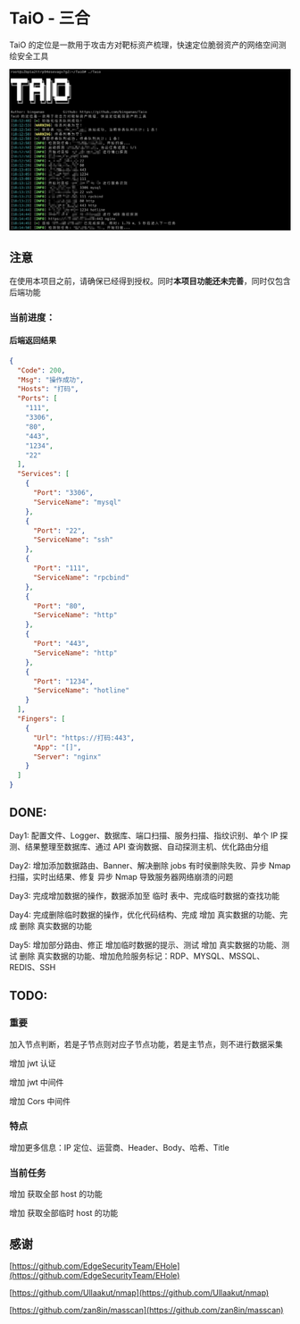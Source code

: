 # TaiO - 三合
TaiO 的定位是一款用于攻击方对靶标资产梳理，快速定位脆弱资产的网络空间测绘安全工具

![](https://github.com/binganao/TaiO/blob/master/assets/Snipaste_2022-01-23_18-16-48.png?raw=true)

## 注意

在使用本项目之前，请确保已经得到授权。同时**本项目功能还未完善**，同时仅包含后端功能

### 当前进度：

#### 后端返回结果
```json
{
  "Code": 200,
  "Msg": "操作成功",
  "Hosts": "打码",
  "Ports": [
    "111",
    "3306",
    "80",
    "443",
    "1234",
    "22"
  ],
  "Services": [
    {
      "Port": "3306",
      "ServiceName": "mysql"
    },
    {
      "Port": "22",
      "ServiceName": "ssh"
    },
    {
      "Port": "111",
      "ServiceName": "rpcbind"
    },
    {
      "Port": "80",
      "ServiceName": "http"
    },
    {
      "Port": "443",
      "ServiceName": "http"
    },
    {
      "Port": "1234",
      "ServiceName": "hotline"
    }
  ],
  "Fingers": [
    {
      "Url": "https://打码:443",
      "App": "[]",
      "Server": "nginx"
    }
  ]
}
```

## DONE:

Day1: 配置文件、Logger、数据库、端口扫描、服务扫描、指纹识别、单个 IP 探测、结果整理至数据库、通过 API 查询数据、自动探测主机、优化路由分组

Day2: 增加添加数据路由、Banner、解决删除 jobs 有时侯删除失败、异步 Nmap 扫描，实时出结果、修复 异步 Nmap 导致服务器网络崩溃的问题

Day3: 完成增加数据的操作，数据添加至 临时 表中、完成临时数据的查找功能

Day4: 完成删除临时数据的操作，优化代码结构、完成 增加 真实数据的功能、完成 删除 真实数据的功能

Day5: 增加部分路由、修正 增加临时数据的提示、测试 增加 真实数据的功能、测试 删除 真实数据的功能、增加危险服务标记：RDP、MYSQL、MSSQL、REDIS、SSH

## TODO:

### 重要

加入节点判断，若是子节点则对应子节点功能，若是主节点，则不进行数据采集

增加 jwt 认证

增加 jwt 中间件

增加 Cors 中间件

### 特点

增加更多信息：IP 定位、运营商、Header、Body、哈希、Title

### 当前任务

增加 获取全部 host 的功能

增加 获取全部临时 host 的功能

## 感谢

[https://github.com/EdgeSecurityTeam/EHole](https://github.com/EdgeSecurityTeam/EHole)

[https://github.com/Ullaakut/nmap](https://github.com/Ullaakut/nmap)

[https://github.com/zan8in/masscan](https://github.com/zan8in/masscan)

